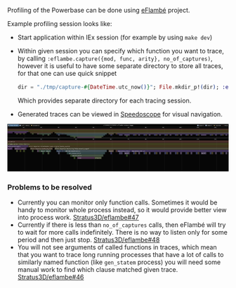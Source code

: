 Profiling of the Powerbase can be done using [eFlambé][eflambe] project.

Example profiling session looks like:

- Start application within IEx session (for example by using `make dev`)
- Within given session you can specify which function you want to trace, by
  calling `:eflambe.capture({mod, func, arity}, no_of_captures)`, however it is
  useful to have some separate directory to store all traces, for that one can use
  quick snippet

  ```elixir
  dir = "./tmp/capture-#{DateTime.utc_now()}"; File.mkdir_p!(dir); :eflambe.capture({Powervisor.ClientHandler, :handle_event, 4}, 0, [output_directory: dir])
  ```

  Which provides separate directory for each tracing session.
- Generated traces can be viewed in [Speedoscope][] for visual navigation.

![Speedoscope session example](/docs/images/trace-example.png)

### Problems to be resolved

- Currently you can monitor only function calls. Sometimes it would be handy to
  monitor whole process instead, so it would provide better view into process work.
  [Stratus3D/eflambe#47](https://github.com/Stratus3D/eflambe/issues/47)
- Currently if there is less than `no_of_captures` calls, then eFlambé will try
  to wait for more calls indefinitely. There is no way to listen only for some
  period and then just stop. [Stratus3D/eflambe#48](https://github.com/Stratus3D/eflambe/issues/48)
- You will not see arguments of called functions in traces, which mean that you
  want to trace long running processes that have a lot of calls to similarly
  named function (like `gen_statem` process) you will need some manual work to
  find which clause matched given trace. [Stratus3D/eflambe#46](https://github.com/Stratus3D/eflambe/issues/46)

[eflambe]: https://github.com/Stratus3D/eflambe
[Speedoscope]: https://www.speedscope.app/
